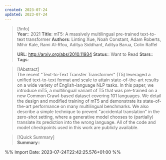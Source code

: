 ```yaml
---
created: 2023-07-24
updated: 2023-07-24
---
```

>[!info]  
> **Year**:: 2021
> **Title**: mT5: A massively multilingual pre-trained text-to-text transformer
> **Authors**: Linting Xue, Noah Constant, Adam Roberts, Mihir Kale, Rami Al-Rfou, Aditya Siddhant, Aditya Barua, Colin Raffel
>   
> **URL**: http://arxiv.org/abs/2010.11934
> **Status**:: Want to Read
> **Stars**::
> **Tags**:


> [!Abstract]  
> The recent "Text-to-Text Transfer Transformer" (T5) leveraged a unified text-to-text format and scale to attain state-of-the-art results on a wide variety of English-language NLP tasks. In this paper, we introduce mT5, a multilingual variant of T5 that was pre-trained on a new Common Crawl-based dataset covering 101 languages. We detail the design and modified training of mT5 and demonstrate its state-of-the-art performance on many multilingual benchmarks. We also describe a simple technique to prevent "accidental translation" in the zero-shot setting, where a generative model chooses to (partially) translate its prediction into the wrong language. All of the code and model checkpoints used in this work are publicly available.  

> [!Quick Summary]  
>**Summary**::



%% Import Date: 2023-07-24T22:42:25.576+01:00 %%
